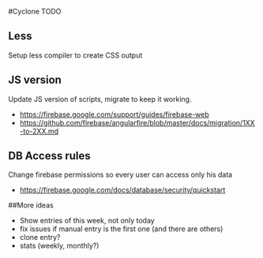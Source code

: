 #Cyclone TODO

## Less
Setup less compiler to create CSS output

## JS version
Update JS version of scripts, migrate to keep it working.

 * https://firebase.google.com/support/guides/firebase-web
 * https://github.com/firebase/angularfire/blob/master/docs/migration/1XX-to-2XX.md

## DB Access rules
Change firebase permissions so every user can access only his data
 * https://firebase.google.com/docs/database/security/quickstart
 

##More ideas
 * Show entries of this week, not only today
 * fix issues if manual entry is the first one (and there are others)
 * clone entry?
 * stats (weekly, monthly?)